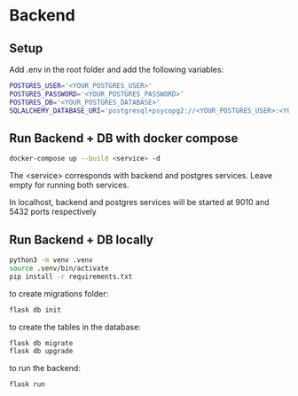 # Backend

## Setup

Add .env in the root folder and add the following variables:

```bash
POSTGRES_USER='<YOUR_POSTGRES_USER>'
POSTGRES_PASSWORD='<YOUR_POSTGRES_PASSWORD>'
POSTGRES_DB='<YOUR_POSTGRES_DATABASE>'
SQLALCHEMY_DATABASE_URI='postgresql+psycopg2://<YOUR_POSTGRES_USER>:<YOUR_POSTGRES_PASSWORD>@<POSTGRES_HOST>:5432/<YOUR_POSTGRES_DATABASE>'
```

## Run Backend + DB with docker compose

```bash
docker-compose up --build <service> -d
```

The \<service> corresponds with backend and postgres services. Leave empty for
running both services.

In localhost, backend and postgres services will be started at 9010 and 5432
ports respectively

## Run Backend + DB locally

```bash
python3 -m venv .venv
source .venv/bin/activate
pip install -r requirements.txt
```

to create migrations folder:

```bash
flask db init
```

to create the tables in the database:

```bash
flask db migrate
flask db upgrade
```

to run the backend:

```bash
flask run
```
